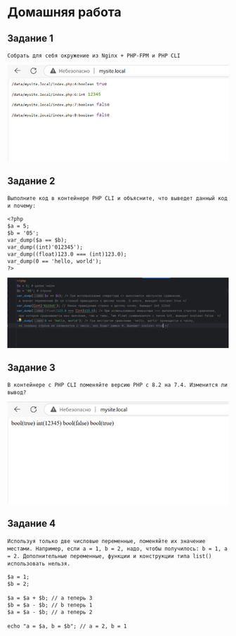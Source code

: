 # Домашняя работа
## Задание 1
`Собрать для себя окружение из Nginx + PHP-FPM и PHP CLI`

![скрин](res1.png)

## Задание 2
`Выполните код в контейнере PHP CLI и объясните, что выведет данный код и почему:`

```
<?php
$a = 5;
$b = '05';
var_dump($a == $b);
var_dump((int)'012345');
var_dump((float)123.0 === (int)123.0);
var_dump(0 == 'hello, world');
?>
```
![скрин](res2.png)

## Задание 3
`В контейнере с PHP CLI поменяйте версию PHP с 8.2 на 7.4. Изменится ли вывод?`

![скрин](res3.png)

## Задание 4
`Используя только две числовые переменные, поменяйте их значение местами. Например, если a = 1, b = 2, надо, чтобы получилось: b = 1, a = 2. Дополнительные переменные, функции и конструкции типа list() использовать нельзя.`
```
$a = 1;
$b = 2;

$a = $a + $b; // a теперь 3 
$b = $a - $b; // b теперь 1 
$a = $a - $b; // a теперь 2 

echo "a = $a, b = $b"; // a = 2, b = 1
```